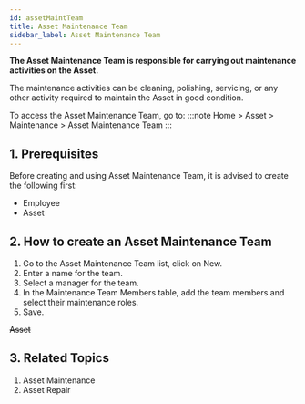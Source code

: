 ```yaml
---
id: assetMaintTeam
title: Asset Maintenance Team
sidebar_label: Asset Maintenance Team
---
```


**The Asset Maintenance Team is responsible for carrying out maintenance activities on the Asset.**

The maintenance activities can be cleaning, polishing, servicing, or any other activity required to maintain the Asset in good condition.

To access the Asset Maintenance Team, go to:
:::note
Home > Asset > Maintenance > Asset Maintenance Team
:::

## 1. Prerequisites

Before creating and using Asset Maintenance Team, it is advised to create the following first:

- Employee
- Asset

## 2. How to create an Asset Maintenance Team

1. Go to the Asset Maintenance Team list, click on New.
1. Enter a name for the team.
1. Select a manager for the team.
1. In the Maintenance Team Members table, add the team members and select their maintenance roles.
1. Save.

~~Asset~~

## 3. Related Topics

1. Asset Maintenance
1. Asset Repair

